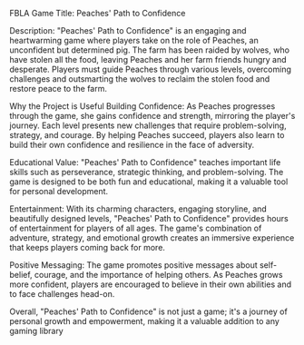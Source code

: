 FBLA Game
Title: Peaches' Path to Confidence

Description:
"Peaches' Path to Confidence" is an engaging and heartwarming game where players take on the role of Peaches, an unconfident but determined pig. The farm has been raided by wolves, who have stolen all the food, leaving Peaches and her farm friends hungry and desperate. Players must guide Peaches through various levels, overcoming challenges and outsmarting the wolves to reclaim the stolen food and restore peace to the farm.

Why the Project is Useful
Building Confidence:
As Peaches progresses through the game, she gains confidence and strength, mirroring the player's journey. Each level presents new challenges that require problem-solving, strategy, and courage. By helping Peaches succeed, players also learn to build their own confidence and resilience in the face of adversity.

Educational Value:
"Peaches' Path to Confidence" teaches important life skills such as perseverance, strategic thinking, and problem-solving. The game is designed to be both fun and educational, making it a valuable tool for personal development.

Entertainment:
With its charming characters, engaging storyline, and beautifully designed levels, "Peaches' Path to Confidence" provides hours of entertainment for players of all ages. The game's combination of adventure, strategy, and emotional growth creates an immersive experience that keeps players coming back for more.

Positive Messaging:
The game promotes positive messages about self-belief, courage, and the importance of helping others. As Peaches grows more confident, players are encouraged to believe in their own abilities and to face challenges head-on.

Overall, "Peaches' Path to Confidence" is not just a game; it's a journey of personal growth and empowerment, making it a valuable addition to any gaming library
